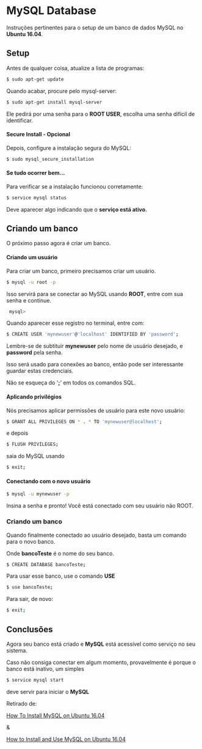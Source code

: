 # MySQL Database
Instruções pertinentes para o setup de um banco de dados MySQL no  **Ubuntu 16.04**. 

## Setup
Antes de qualquer coisa, atualize a lista de programas:

```bash
$ sudo apt-get update
```
Quando acabar, procure pelo mysql-server:

```bash
$ sudo apt-get install mysql-server
```

Ele pedirá por uma senha para o **ROOT USER**, escolha uma senha difícil de identificar. 


#### Secure Install - Opcional 
Depois, configure a instalação segura do MySQL:

```bash
$ sudo mysql_secure_installation
```

#### Se tudo ocorrer bem...
Para verificar se a instalação funcionou corretamente:

```bash
$ service mysql status
```
Deve aparecer algo indicando que o **serviço está ativo.**


## Criando um banco

O próximo passo agora é criar um banco.

#### Criando um usuário

Para criar um banco, primeiro precisamos criar um usuário.

```bash
$ mysql -u root -p
```
Isso servirá para se conectar ao MySQL usando **ROOT**, entre com sua senha e continue.

```bash
 mysql>
```
Quando aparecer esse registro no terminal, entre com:

```bash
$ CREATE USER 'mynewuser'@'localhost' IDENTIFIED BY 'password';
```

Lembre-se de subtituir **mynewuser** pelo nome de usuário desejado,
e **password** pela senha. 

Isso será usado para conexões ao banco, então pode ser interessante guardar
estas credenciais.

Não se esqueça do '**;**' em todos os comandos SQL.

#### Aplicando privilégios

Nós precisamos aplicar permissões de usuário para este novo usuário:

```bash
$ GRANT ALL PRIVILEGES ON * . * TO 'mynewuser@localhost';
```
e depois

```bash
$ FLUSH PRIVILEGES;
```
saia do MySQL usando

```bash
$ exit;
```

#### Conectando com o novo usuário

```bash
$ mysql -u mynewuser -p
```

Insina a senha e pronto! Você está conectado com seu usuário não ROOT.

### Criando um banco

Quando finalmente conectado ao usuário desejado, basta um comando para
o novo banco.

Onde **bancoTeste** é o nome do seu banco.

```bash
$ CREATE DATABASE bancoTeste;
```
Para usar esse banco, use o comando **USE**

```bash
$ use bancoTeste;
``` 
Para sair, de novo:

```bash
$ exit;
```

## Conclusões

Agora seu banco está criado e **MySQL** está acessível como serviço no seu sistema.

Caso não consiga conectar em algum momento, provavelmente é porque o banco está inativo,
um simples 

```bash
$ service mysql start
```

deve servir para iniciar o **MySQL**


Retirado de:

[How To Install MySQL on Ubuntu 16.04](https://www.digitalocean.com/community/tutorials/how-to-install-mysql-on-ubuntu-16-04)

&

[How to Install and Use MySQL on Ubuntu 16.04](https://www.fullstackpython.com/blog/install-mysql-ubuntu-1604.html)

